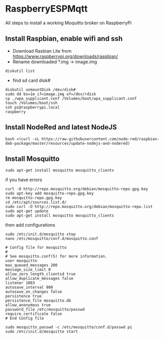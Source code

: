 # RaspberryESPMqtt

All steps to install a working Moquitto broker on RaspberryPi

## Install Raspbian, enable wifi and ssh

- Download Rasbian Lite from https://www.raspberrypi.org/downloads/raspbian/
- Rename downloaded *.img -> image.img
```
diskutil list
```
- find sd card disk#
```
diskutil unmountDisk /dev/disk#
sudo dd bs=1m if=image.img of=/dev/rdisk
cp ./wpa_supplicant.conf /Volumes/boot/wpa_supplicant.conf
touch /Volumes/boot/ssh
ssh pi@raspberrypi.local 
raspberry
```

## Install NodeRed and latest NodeJS
```
bash <(curl -sL https://raw.githubusercontent.com/node-red/raspbian-deb-package/master/resources/update-nodejs-and-nodered)
```

## Install Mosquitto
```
sudo apt-get install mosquitto mosquitto_clients
```
if you have errors
  ```
  curl -O http://repo.mosquitto.org/debian/mosquitto-repo.gpg.key
  sudo apt-key add mosquitto-repo.gpg.key
  rm mosquitto-repo.gpg.key
  cd /etc/apt/sources.list.d/
  sudo curl -O http://repo.mosquitto.org/debian/mosquitto-repo.list
  sudo apt-get update
  sudo apt-get install mosquitto mosquitto_clients
  ```
then add configurations
```
sudo /etc/init.d/mosquitto stop
nano /etc/mosquitto/conf.d/mosquitto.conf

# Config file for mosquitto
#
# See mosquitto.conf(5) for more information.
user mosquitto
max_queued_messages 200
message_size_limit 0
allow_zero_length_clientid true
allow_duplicate_messages false
listener 1883
autosave_interval 900
autosave_on_changes false
persistence true
persistence_file mosquitto.db
allow_anonymous true
password_file /etc/mosquitto/passwd
require_certificate false
# End Config file

sudo mosquitto_passwd -c /etc/mosquitto/conf.d/passwd pi
sudo /etc/init.d/mosquitto start
```
